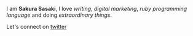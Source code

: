 I am **Sakura Sasaki**, I love *writing*, *digital marketing*, *ruby programming language* and doing *extraordinary things*.

Let's connect on [twitter](https://x.com/sakura8084)

